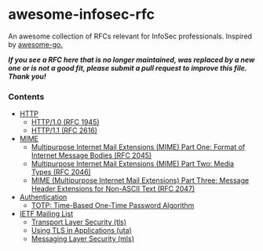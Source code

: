 # awesome-infosec-rfc
An awesome collection of RFCs relevant for InfoSec professionals. Inspired by [awesome-go.](https://github.com/avelino/awesome-go)

_**If you see a RFC here that is no longer maintained, was replaced by a new one or is not a good fit, please submit a pull request to improve this file. Thank you!**_

### **Contents**

* [HTTP](https://en.wikipedia.org/wiki/Hypertext_Transfer_Protocol)
  * [HTTP/1.0 (RFC 1945)](https://tools.ietf.org/html/rfc1945)
  * [HTTP/1.1 (RFC 2616)](https://tools.ietf.org/html/rfc2616)
* [MIME](https://en.wikipedia.org/wiki/MIME)
  * [Multipurpose Internet Mail Extensions (MIME) Part One: Format of Internet Message Bodies (RFC 2045)](https://tools.ietf.org/html/rfc2045)
  * [Multipurpose Internet Mail Extensions (MIME) Part Two: Media Types (RFC 2046)](https://tools.ietf.org/html/rfc2046)
  * [MIME (Multipurpose Internet Mail Extensions) Part Three: Message Header Extensions for Non-ASCII Text (RFC 2047)](https://tools.ietf.org/html/rfc2047)
* [Authentication](https://en.wikipedia.org/wiki/Authentication)
  * [TOTP: Time-Based One-Time Password Algorithm](https://tools.ietf.org/html/rfc6238)
* [IETF Mailing List](https://www.ietf.org/how/lists/)
  * [Transport Layer Security (tls)](https://datatracker.ietf.org/wg/tls/about/)
  * [Using TLS in Applications (uta)](https://datatracker.ietf.org/wg/uta/about/)
  * [Messaging Layer Security (mls)](https://datatracker.ietf.org/wg/mls/documents/)
 
